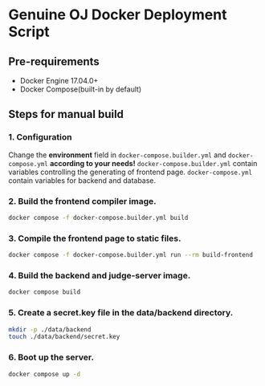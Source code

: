 # Genuine OJ Docker Deployment Script

## Pre-requirements
* Docker Engine 17.04.0+
* Docker Compose(built-in by default)

## Steps for manual build

### 1. Configuration
Change the **environment** field in `docker-compose.builder.yml` and `docker-compose.yml` **according to your needs!** `docker-compose.builder.yml` contain variables controlling the generating of frontend page. `docker-compose.yml` contain variables for backend and database. 

### 2. Build the frontend compiler image.
```bash
docker compose -f docker-compose.builder.yml build
```

### 3. Compile the frontend page to static files.
```bash
docker compose -f docker-compose.builder.yml run --rm build-frontend
```

### 4. Build the backend and judge-server image.
```bash
docker compose build
```

### 5. Create a secret.key file in the data/backend directory.
```bash
mkdir -p ./data/backend
touch ./data/backend/secret.key
```

### 6. Boot up the server.
```bash
docker compose up -d
```